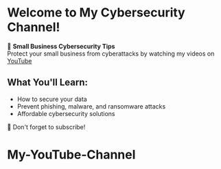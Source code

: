 # Welcome to My Cybersecurity Channel!
🚀 **Small Business Cybersecurity Tips**  
Protect your small business from cyberattacks by watching my videos on [YouTube]([https://www.youtube.com/channel/UCTUWssLVamBX-zSbFZHwP0g])

## What You'll Learn:
- How to secure your data
- Prevent phishing, malware, and ransomware attacks
- Affordable cybersecurity solutions

🎥 Don't forget to subscribe!
# My-YouTube-Channel
